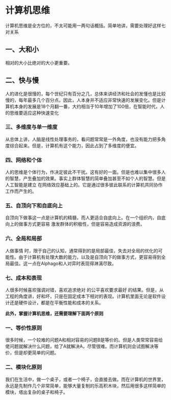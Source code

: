 # 计算机思维

计算机思维是全方位的，不太可能用一两句话概括。简单地讲，需要处理好这样七对关系

## 一、大和小

相对的大小比绝对的大小更重要。

## 二、快与慢

人的进化是很慢的，每个世纪只有百分之几，总体来讲经济和社会的发懂也是比较慢的，每年最多几个百分点。因此，人本身并不适应非常快速的发展变化。但是计算机本身的发展是18个月翻一番，大约相当于10年增加了100倍，在智能时代，人的思维要适应这种快速变化

### 三、多维度与单一维度

从总体上讲，人脑是线性处理事务的，看问题常常是一外角度，也没有能力把多角度综合起来。但是，计算机有这个能力，因此占到了多维度的便宜。

### 四、网络和个体

人的思维是个体行为，作决定彼此不干扰。这有好的一面。但是也难以集中很多人的智慧，产生叠加的效果。事实上群体智慧的简单叠加甚至不如个人的智慧。但是人工智能是建立 在网络效应基础上的。它是通过很多彼此联系的计算机共同协作工作而产生的。

### 五、自顶向下和自底向上

自顶向下做事这一点是计算机的精髓，而人更适合自底向上。在一个组织内，自底向上的做事方式更容易 激发群体的积极性，但是容易造成资源的浪费。

### 六、全局和局部

人做事情 时，限于自己的认知，通常得到的是局部最佳，失去对全局的优化的可能性。由于计算机有处理大数的能力，以及是自顶向下的做事方式，更容易得到全局最佳。这一点在Alphago和人对弈时表现得淋漓尽致。

### 七、成本和表现

人很多时候喜欢强调对错，喜欢追求绝对 的公平喜欢要求最好 的结果。但是，从工程的角度讲，好和坏，只是在固定成本下相对的表现。计算机里面无论是软件设计还是硬件设计，都是在平衡性能和成本的关系。

**此外，掌握计算机思维，还需要理解下面两个原则**

### 一、等价性原则

很多时候，一个较难的问题A和相对容易的问题B是等价的。但是人类常常容易给佬问题就解决什么问题，给了A就解决A，尽管很难。而计算机则会试图解决等价，但是却更简单的问题。

### 二、模块化原则

我们在生活中，做一个桌子，或者一个椅子，会直接去做。而在计算机的世界里，永远是先制作几个非常简单，能够大量复制的乐高积木块，然后用很多这样简单的模块，塔出复杂的桌子和椅子。







